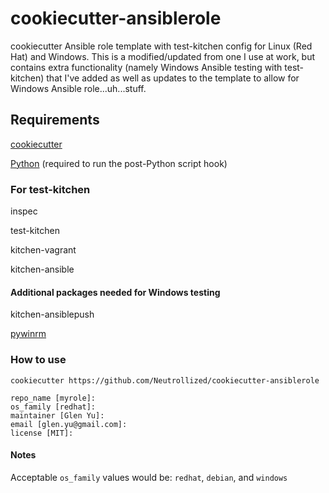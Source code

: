 # cookiecutter-ansiblerole

cookiecutter Ansible role template with test-kitchen config for Linux (Red Hat) and Windows.  This is a modified/updated from one I use at work, but contains extra functionality (namely Windows Ansible testing with test-kitchen) that I've added as well as updates to the template to allow for Windows Ansible role...uh...stuff.

## Requirements

[cookiecutter](https://github.com/audreyr/cookiecutter)

[Python](https://www.python.org/downloads/) (required to run the post-Python script hook)

### For test-kitchen

inspec

test-kitchen

kitchen-vagrant

kitchen-ansible

#### Additional packages needed for Windows testing

kitchen-ansiblepush

[pywinrm](https://pypi.python.org/pypi/pywinrm)

### How to use

`cookiecutter https://github.com/Neutrollized/cookiecutter-ansiblerole`

```
repo_name [myrole]:
os_family [redhat]:
maintainer [Glen Yu]:
email [glen.yu@gmail.com]:
license [MIT]:
```

#### Notes

Acceptable `os_family` values would be: `redhat`, `debian`, and `windows`
